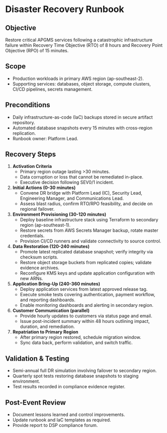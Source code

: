 # Disaster Recovery Runbook

## Objective
Restore critical APGMS services following a catastrophic infrastructure failure within Recovery Time Objective (RTO) of 8 hours and Recovery Point Objective (RPO) of 15 minutes.

## Scope
- Production workloads in primary AWS region (ap-southeast-2).
- Supporting services: databases, object storage, compute clusters, CI/CD pipelines, secrets management.

## Preconditions
- Daily infrastructure-as-code (IaC) backups stored in secure artifact repository.
- Automated database snapshots every 15 minutes with cross-region replication.
- Runbook owner: Platform Lead.

## Recovery Steps
1. **Activation Criteria**
   - Primary region outage lasting >30 minutes.
   - Data corruption or loss that cannot be remediated in-place.
   - Executive decision following SEV0/1 incident.
2. **Initial Actions (0-30 minutes)**
   - Convene DR bridge with Platform Lead (IC), Security Lead, Engineering Manager, and Communications Lead.
   - Assess blast radius, confirm RTO/RPO feasibility, and decide on regional failover.
3. **Environment Provisioning (30-120 minutes)**
   - Deploy baseline infrastructure stack using Terraform to secondary region (ap-southeast-1).
   - Restore secrets from AWS Secrets Manager backup, rotate master credentials.
   - Provision CI/CD runners and validate connectivity to source control.
4. **Data Restoration (120-240 minutes)**
   - Promote latest replicated database snapshot; verify integrity via checksum scripts.
   - Restore object storage buckets from replicated copies; validate evidence archives.
   - Reconfigure KMS keys and update application configuration with new ARNs.
5. **Application Bring-Up (240-360 minutes)**
   - Deploy application services from latest approved release tag.
   - Execute smoke tests covering authentication, payment workflow, and reporting dashboards.
   - Enable monitoring dashboards and alerting in secondary region.
6. **Customer Communication (parallel)**
   - Provide hourly updates to customers via status page and email.
   - Issue post-incident summary within 48 hours outlining impact, duration, and remediation.
7. **Repatriation to Primary Region**
   - After primary region restored, schedule migration window.
   - Sync data back, perform validation, and switch traffic.

## Validation & Testing
- Semi-annual full DR simulation involving failover to secondary region.
- Quarterly spot tests restoring database snapshots to staging environment.
- Test results recorded in compliance evidence register.

## Post-Event Review
- Document lessons learned and control improvements.
- Update runbook and IaC templates as required.
- Provide report to DSP compliance forum.
